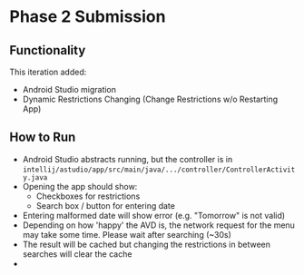 # Phase 2 Submission

## Functionality

This iteration added:

 - Android Studio migration
 - Dynamic Restrictions Changing (Change Restrictions w/o Restarting App)

## How to Run

- Android Studio abstracts running, but the controller is in `intellij/astudio/app/src/main/java/.../controller/ControllerActivity.java`
- Opening the app should show:
  - Checkboxes for restrictions
  - Search box / button for entering date
- Entering malformed date will show error (e.g. "Tomorrow" is not valid)
- Depending on how 'happy' the AVD is, the network request for the menu may take some time. Please wait after searching (~30s)
- The result will be cached but changing the restrictions in between searches will clear the cache
- 